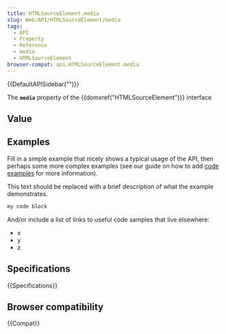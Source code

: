 ```yaml
---
title: HTMLSourceElement.media
slug: Web/API/HTMLSourceElement/media
tags:
  - API
  - Property
  - Reference
  - media
  - HTMLSourceElement
browser-compat: api.HTMLSourceElement.media
---
```

{{DefaultAPISidebar("")}}

The **`media`** property of the {{domxref("HTMLSourceElement")}} interface 

## Value



## Examples

Fill in a simple example that nicely shows a typical usage of the API, then perhaps some more complex examples (see our guide on how to add [code examples](/en-US/docs/MDN/Contribute/Structures/Code_examples) for more information).

This text should be replaced with a brief description of what the example demonstrates.

```js
my code block
```

And/or include a list of links to useful code samples that live elsewhere:

*   x
*   y
*   z

## Specifications

{{Specifications}}

## Browser compatibility

{{Compat}}


